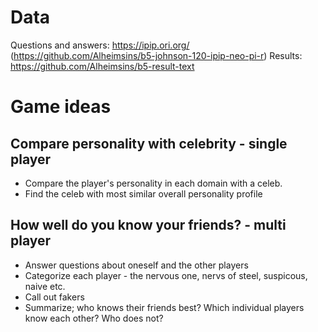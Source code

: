 # Data

Questions and answers: https://ipip.ori.org/ (https://github.com/Alheimsins/b5-johnson-120-ipip-neo-pi-r)
Results: https://github.com/Alheimsins/b5-result-text

# Game ideas

## Compare personality with celebrity - single player

- Compare the player's personality in each domain with a celeb.
- Find the celeb with most similar overall personality profile

## How well do you know your friends? - multi player

- Answer questions about oneself and the other players
- Categorize each player - the nervous one, nervs of steel, suspicous, naive etc.
- Call out fakers
- Summarize; who knows their friends best? Which individual players know each other? Who does not?
